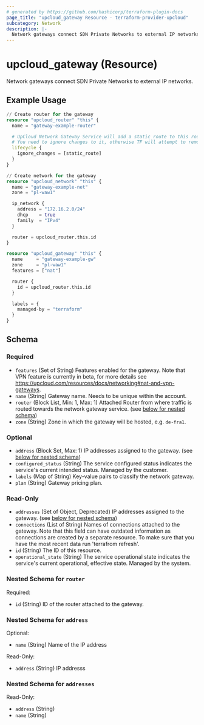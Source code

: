 ```yaml
---
# generated by https://github.com/hashicorp/terraform-plugin-docs
page_title: "upcloud_gateway Resource - terraform-provider-upcloud"
subcategory: Network
description: |-
  Network gateways connect SDN Private Networks to external IP networks.
---
```


# upcloud_gateway (Resource)

Network gateways connect SDN Private Networks to external IP networks.

## Example Usage

```terraform
// Create router for the gateway
resource "upcloud_router" "this" {
  name = "gateway-example-router"

  # UpCloud Network Gateway Service will add a static route to this router to ensure gateway networking is working as intended.
  # You need to ignore changes to it, otherwise TF will attempt to remove the static routes on subsequent applies
  lifecycle {
    ignore_changes = [static_route]
  }
}

// Create network for the gateway
resource "upcloud_network" "this" {
  name = "gateway-example-net"
  zone = "pl-waw1"

  ip_network {
    address = "172.16.2.0/24"
    dhcp    = true
    family  = "IPv4"
  }

  router = upcloud_router.this.id
}

resource "upcloud_gateway" "this" {
  name     = "gateway-example-gw"
  zone     = "pl-waw1"
  features = ["nat"]

  router {
    id = upcloud_router.this.id
  }

  labels = {
    managed-by = "terraform"
  }
}
```

<!-- schema generated by tfplugindocs -->
## Schema

### Required

- `features` (Set of String) Features enabled for the gateway. Note that VPN feature is currently in beta, for more details see https://upcloud.com/resources/docs/networking#nat-and-vpn-gateways.
- `name` (String) Gateway name. Needs to be unique within the account.
- `router` (Block List, Min: 1, Max: 1) Attached Router from where traffic is routed towards the network gateway service. (see [below for nested schema](#nestedblock--router))
- `zone` (String) Zone in which the gateway will be hosted, e.g. `de-fra1`.

### Optional

- `address` (Block Set, Max: 1) IP addresses assigned to the gateway. (see [below for nested schema](#nestedblock--address))
- `configured_status` (String) The service configured status indicates the service's current intended status. Managed by the customer.
- `labels` (Map of String) Key-value pairs to classify the network gateway.
- `plan` (String) Gateway pricing plan.

### Read-Only

- `addresses` (Set of Object, Deprecated) IP addresses assigned to the gateway. (see [below for nested schema](#nestedatt--addresses))
- `connections` (List of String) Names of connections attached to the gateway. Note that this field can have outdated information as connections are created by a separate resource. To make sure that you have the most recent data run 'terrafrom refresh'.
- `id` (String) The ID of this resource.
- `operational_state` (String) The service operational state indicates the service's current operational, effective state. Managed by the system.

<a id="nestedblock--router"></a>
### Nested Schema for `router`

Required:

- `id` (String) ID of the router attached to the gateway.


<a id="nestedblock--address"></a>
### Nested Schema for `address`

Optional:

- `name` (String) Name of the IP address

Read-Only:

- `address` (String) IP addresss


<a id="nestedatt--addresses"></a>
### Nested Schema for `addresses`

Read-Only:

- `address` (String)
- `name` (String)


